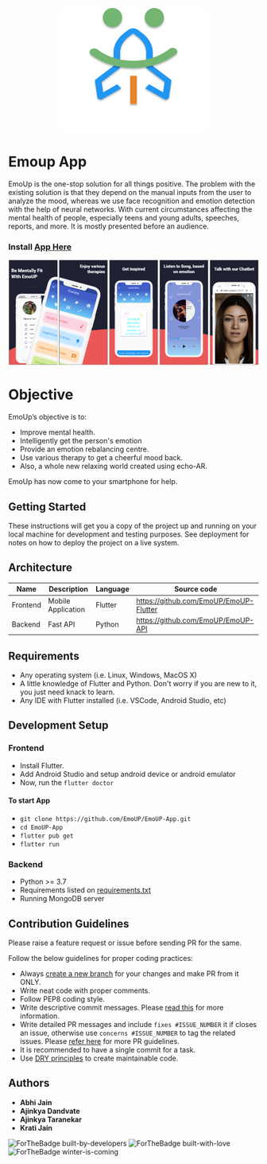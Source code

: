 <p align="center"> <img width="300" height="250" src="https://github.com/EmoUP/EmoUP/blob/main/Group%2072.png">  </p>


# Emoup App
EmoUp is the one-stop solution for all things positive. The problem with the existing solution is that they depend on the manual inputs from the user to analyze the mood, whereas we use face recognition and emotion detection with the help of neural networks. With current circumstances affecting the mental health of people, especially teens and young adults, speeches, reports, and more. It is mostly presented before an audience.
### Install [App Here](https://github.com/EmoUP/EmoUP/blob/main/app-arm64-v8a-release.apk?raw=true)
<p align="center"> <img src="https://github.com/EmoUP/EmoUP/blob/main/EmoUP%20preview.png"> </p>

# Objective
EmoUp’s objective is to:
- Improve mental health.
- Intelligently get the person's emotion 
- Provide an emotion rebalancing centre.
- Use various therapy to get a cheerful mood back.
- Also, a whole new relaxing world created using echo-AR.

EmoUp has now come to your smartphone for help. 


## Getting Started

These instructions will get you a copy of the project up and running on your local machine for development and testing purposes. See deployment for notes on how to deploy the project on a live system.

## Architecture

Name | Description | Language | Source code
----|------|----|----
Frontend | Mobile Application | Flutter | https://github.com/EmoUP/EmoUP-Flutter
Backend | Fast API | Python | https://github.com/EmoUP/EmoUP-API

## Requirements 
* Any operating system (i.e. Linux, Windows, MacOS X)
* A little knowledge of Flutter and Python. Don't worry if you are new to it, you just need knack to learn.
* Any IDE with Flutter installed (i.e. VSCode, Android Studio, etc)

## Development Setup

### Frontend

 - Install Flutter.
 - Add Android Studio and setup android device or android emulator
 - Now, run the ``` flutter doctor ```
 
#### To start App

 - ``` git clone https://github.com/EmoUP/EmoUP-App.git ```
 - ``` cd EmoUP-App ```
 - ``` flutter pub get ```
 - ``` flutter run ```

### Backend

- Python >= 3.7
- Requirements listed on [requirements.txt](requirements.txt)
- Running MongoDB server

 

## Contribution Guidelines

Please raise a feature request or issue before sending PR for the same.

Follow the below guidelines for proper coding practices:

- Always [create a new branch](https://confluence.atlassian.com/bitbucket/branching-a-repository-223217999.html) for your changes and make PR from it ONLY.
- Write neat code with proper comments.
- Follow PEP8 coding style.
- Write descriptive commit messages. Please [read this](https://github.com/erlang/otp/wiki/writing-good-commit-messages) for more information.
- Write detailed PR messages and include `fixes #ISSUE_NUMBER` it if closes an issue, otherwise use `concerns #ISSUE_NUMBER` to tag the related issues. Please [refer here](https://github.blog/2015-01-21-how-to-write-the-perfect-pull-request/) for more PR guidelines.
- It is recommended to have a single commit for a task.
- Use [DRY principles](https://thealphadollar.github.io/learning/2019/05/13/go-dry.html) to create maintainable code.


## Authors
 
* **Abhi Jain** 
* **Ajinkya Dandvate** 
* **Ajinkya Taranekar** 
* **Krati Jain** 

![ForTheBadge built-by-developers](http://ForTheBadge.com/images/badges/built-by-developers.svg)
![ForTheBadge built-with-love](http://ForTheBadge.com/images/badges/built-with-love.svg)
![ForTheBadge winter-is-coming](http://ForTheBadge.com/images/badges/winter-is-coming.svg)
